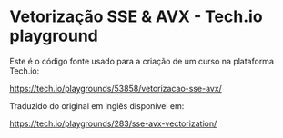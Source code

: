 # Vetorização SSE & AVX - Tech.io playground 

Este é o código fonte usado para a criação de um curso na plataforma Tech.io:

https://tech.io/playgrounds/53858/vetorizacao-sse-avx/

Traduzido do original em inglês disponível em:

https://tech.io/playgrounds/283/sse-avx-vectorization/
